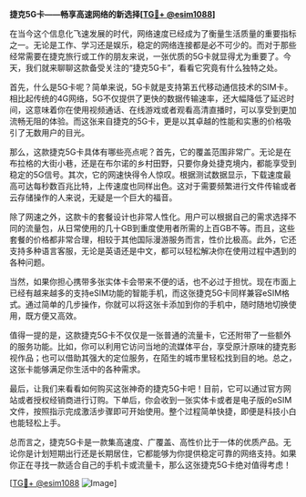 **捷克5G卡——畅享高速网络的新选择[[TG💪+ @esim1088](https://t.me/s/esim1088)]**

在当今这个信息化飞速发展的时代，网络速度已经成为了衡量生活质量的重要指标之一。无论是工作、学习还是娱乐，稳定的网络连接都是必不可少的。而对于那些经常需要在捷克旅行或工作的朋友来说，一张优质的5G卡就显得尤为重要了。今天，我们就来聊聊这款备受关注的“捷克5G卡”，看看它究竟有什么独特之处。

首先，什么是5G卡呢？简单来说，5G卡就是支持第五代移动通信技术的SIM卡。相比起传统的4G网络，5G不仅提供了更快的数据传输速率，还大幅降低了延迟时间，这意味着你在使用视频通话、在线游戏或者观看高清直播时，可以享受到更加流畅无阻的体验。而这张来自捷克的5G卡，更是以其卓越的性能和实惠的价格吸引了无数用户的目光。

那么，这款捷克5G卡具体有哪些亮点呢？首先，它的覆盖范围非常广。无论是在布拉格的大街小巷，还是在布尔诺的乡村田野，只要你身处捷克境内，都能享受到稳定的5G信号。其次，它的网速快得令人惊叹。根据测试数据显示，下载速度最高可达每秒数百兆比特，上传速度也同样出色。这对于需要频繁进行文件传输或者云存储操作的人来说，无疑是一个巨大的福音。

除了网速之外，这款卡的套餐设计也非常人性化。用户可以根据自己的需求选择不同的流量包，从日常使用的几十GB到重度使用者所需的上百GB不等。而且，这些套餐的价格都非常合理，相较于其他国际漫游服务而言，性价比极高。此外，它还支持多种语言客服，无论是英语还是中文，都可以轻松解决你在使用过程中遇到的各种问题。

当然，如果你担心携带多张实体卡会带来不便的话，也不必过于担忧。现在市面上已经有越来越多的支持eSIM功能的智能手机，而这张捷克5G卡同样兼容eSIM格式。通过简单的几步操作，你就可以将这张卡添加到你的手机中，随时随地切换使用，既方便又高效。

值得一提的是，这款捷克5G卡不仅仅是一张普通的流量卡，它还附带了一些额外的服务功能。比如，你可以利用它访问当地的流媒体平台，享受原汁原味的捷克影视作品；也可以借助其强大的定位服务，在陌生的城市里轻松找到目的地。总之，这张卡能够满足你生活中的各种需求。

最后，让我们来看看如何购买这张神奇的捷克5G卡吧！目前，它可以通过官方网站或者授权经销商进行订购。下单后，你会收到一张实体卡或者是电子版的eSIM文件，按照指示完成激活步骤即可开始使用。整个过程简单快捷，即便是科技小白也能轻松上手。

总而言之，捷克5G卡是一款集高速度、广覆盖、高性价比于一体的优质产品。无论你是计划短期出行还是长期居住，它都能够为你提供稳定可靠的网络支持。如果你正在寻找一款适合自己的手机卡或流量卡，那么这张捷克5G卡绝对值得考虑！

[[TG💪+ @esim1088](https://t.me/s/esim1088) ![Image](https://i.postimg.cc/4NQfJmqS/Snipaste-2025-05-13-00-14-12.png)]